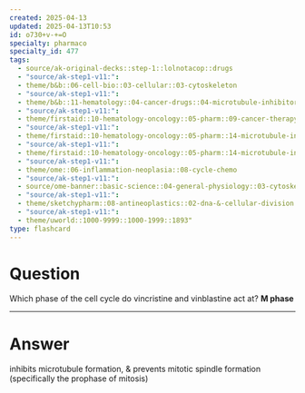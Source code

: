 ```yaml
---
created: 2025-04-13
updated: 2025-04-13T10:53
id: o730+v-+=O
specialty: pharmaco
specialty_id: 477
tags:
  - source/ak-original-decks::step-1::lolnotacop::drugs
  - "source/ak-step1-v11:": 
  - theme/b&b::06-cell-bio::03-cellular::03-cytoskeleton
  - "source/ak-step1-v11:": 
  - theme/b&b::11-hematology::04-cancer-drugs::04-microtubule-inhibitors
  - "source/ak-step1-v11:": 
  - theme/firstaid::10-hematology-oncology::05-pharm::09-cancer-therapy-cell-cycle
  - "source/ak-step1-v11:": 
  - theme/firstaid::10-hematology-oncology::05-pharm::14-microtubule-inhibitors
  - "source/ak-step1-v11:": 
  - theme/firstaid::10-hematology-oncology::05-pharm::14-microtubule-inhibitors::vinca-alkaloids
  - "source/ak-step1-v11:": 
  - theme/ome::06-inflammation-neoplasia::08-cycle-chemo
  - "source/ak-step1-v11:": 
  - source/ome-banner::basic-science::04-general-physiology::03-cytoskeleton
  - "source/ak-step1-v11:": 
  - theme/sketchypharm::08-antineoplastics::02-dna-&-cellular-division::05-vincristine,-vinblastine,-paclitaxel
  - "source/ak-step1-v11:": 
  - theme/uworld::1000-9999::1000-1999::1893"
type: flashcard
---
```


# Question
Which phase of the cell cycle do vincristine and vinblastine act at?   **M phase**

---

# Answer
inhibits microtubule formation, & prevents mitotic spindle formation (specifically the prophase of mitosis)
